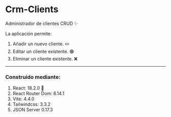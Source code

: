 # Crm-Clients

Administrador de clientes CRUD ✨

La aplicación permite: 

1. Añadir un nuevo cliente. ✏️
2. Editar un cliente existente. 🟢
3. Eliminar un cliente existente. ❌

---

### Construido mediante:

1. React: 18.2.0 🚀
2. React Router Dom: 6.14.1 
3. Vite: 4.4.0 
4. Tailwindcss: 3.3.2
5. JSON Server 0.17.3
